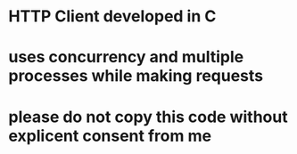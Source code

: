 # HTTP Client developed in C
# uses concurrency and multiple processes while making requests
# please do not copy this code without explicent consent from me
